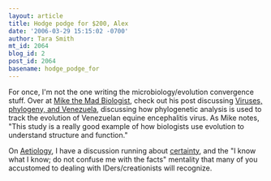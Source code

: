 ```yaml
---
layout: article
title: Hodge podge for $200, Alex
date: '2006-03-29 15:15:02 -0700'
author: Tara Smith
mt_id: 2064
blog_id: 2
post_id: 2064
basename: hodge_podge_for
---
```

For once, I'm not the one writing the microbiology/evolution convergence stuff.  Over at [Mike the Mad Biologist](http://mikethemadbiologist.blogspot.com), check out his post discussing [Viruses, phylogeny, and Venezuela](http://mikethemadbiologist.blogspot.com/2006/03/viruses-phylogeny-and-venezuala-oh-my.html), discussing how phylogenetic analysis is used to track the evolution of Venezuelan equine encephalitis virus.  As Mike notes, "This study is a really good example of how biologists use evolution to understand structure and function."

On [Aetiology](http://scienceblogs.com/aetiology), I have a discussion running about [certainty](http://scienceblogs.com/aetiology/2006/03/certainty.php), and the "I know what I know; do not confuse me with the facts" mentality that many of you accustomed to dealing with IDers/creationists will recognize.
